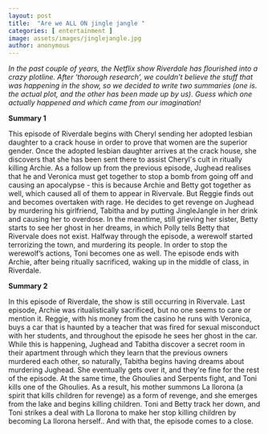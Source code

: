 ```yaml
---
layout: post
title:  "Are we ALL ON jingle jangle "
categories: [ entertainment ]
image: assets/images/jinglejangle.jpg
author: anonymous
---
```

*In the past couple of years, the Netflix show Riverdale has flourished into a crazy plotline. After ‘thorough research’, we couldn’t believe the stuff that was happening in the show, so we decided to write two summaries (one is. the actual plot, and the other has been made up by us). Guess which one actually happened and which came from our imagination!*

**Summary 1**

This episode of Riverdale begins with Cheryl sending her adopted lesbian daughter to a crack house in order to prove that women are the superior gender. Once the adopted lesbian daughter arrives at the crack house, she discovers that she has been sent there to assist Cheryl's cult in ritually killing Archie. As a follow up from the previous episode, Jughead realises that he and Veronica must get together to stop a bomb from going off and causing an apocalypse - this is because Archie and Betty got together as well, which caused all of them to appear in Rivervale. But Reggie finds out and becomes overtaken with rage. He decides to get revenge on Jughead by murdering his girlfriend, Tabitha and by putting JingleJangle in her drink and causing her to overdose. In the meantime, still grieving her sister, Betty starts to see her ghost in her dreams, in which Polly tells Betty that Rivervale does not exist. Halfway through the episode, a werewolf started terrorizing the town, and murdering its people. In order to stop the werewolf’s actions, Toni becomes one as well. The episode ends with Archie, after being ritually sacrificed, waking up in the middle of class, in Riverdale.

**Summary 2**

In this episode of Riverdale, the show is still occurring in Rivervale. Last episode, Archie was ritualistically sacrificed, but no one seems to care or mention it. Reggie, with his money from the casino he runs with Veronica, buys a car that is haunted by a teacher that was fired for sexual misconduct with her students, and throughout the episode he sees her ghost in the car. While this is happening, Jughead and Tabitha discover a secret room in their apartment through which they learn that the previous owners murdered each other, so naturally, Tabitha begins having dreams about murdering Jughead. She eventually gets over it, and they're fine for the rest of the episode. At the same time, the Ghoulies and Serpents fight, and Toni kills one of the Ghoulies. As a result, his mother summons La Ilorona (a spirit that kills children for revenge) as a form of revenge, and she emerges from the lake and begins killing children. Toni and Betty track her down, and Toni strikes a deal with La Ilorona to make her stop killing children by becoming La Ilorona herself.. And with that, the episode comes to a close.
